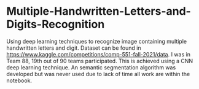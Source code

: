 # Multiple-Handwritten-Letters-and-Digits-Recognition
Using deep learning techniques to recognize image containing multiple handwritten letters and digit. Dataset can be found in https://www.kaggle.com/competitions/comp-551-fall-2021/data. I was in Team 88, 19th out of 90 teams participated. This is achieved using a CNN deep learning technique. An semantic segmentation algorithm was developed but was never used due to lack of time all work are within the notebook. 
